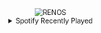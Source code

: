<div align="center">
<picture>
    <source media="(prefers-color-scheme: dark)" srcset="https://i.ibb.co/gMXbTrR/output-gif.gif">
    <source media="(prefers-color-scheme: light)" srcset="https://i.ibb.co/gMXbTrR/output-gif.gif">
    <img alt="RENOS" src="https://i.ibb.co/gMXbTrR/output-gif.gif">
</picture>
<details>
<summary>Spotify Recently Played</summary>
<img src="https://spotify-recently-played-readme.vercel.app/api?user=31d6d6zerc5ct6kck32na2ozsqf4&unique=1&width=400" alt="Spotify" />
</details>
</div>

<!-- Image deletion URL: https://ibb.co/nsVqcwL/c48f106230e7e7644cfa0c10b0242b5e -->